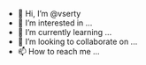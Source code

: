 - 👋 Hi, I’m @vserty
- 👀 I’m interested in ...
- 🌱 I’m currently learning ...
- 💞️ I’m looking to collaborate on ...
- 📫 How to reach me ...

<!---
vserty/vserty is a ✨ special ✨ repository because its `README.md` (this file) appears on your GitHub profile.
You can click the Preview link to take a look at your changes.
--->
